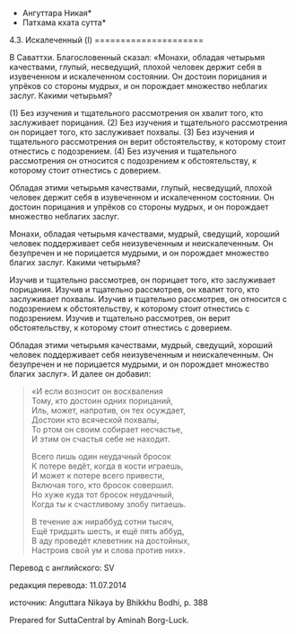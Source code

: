 * Ангуттара Никая*
* Патхама кхата сутта*

4\.3\. Искалеченный \(I\)
\=\=\=\=\=\=\=\=\=\=\=\=\=\=\=\=\=\=\=\=\=

В Саваттхи\. Благословенный сказал: «Монахи, обладая четырьмя качествами, глупый, несведущий, плохой человек держит себя в изувеченном и искалеченном состоянии\. Он достоин порицания и упрёков со стороны мудрых, и он порождает множество неблагих заслуг\. Какими четырьмя?

\(1\) Без изучения и тщательного рассмотрения он хвалит того, кто заслуживает порицания\. \(2\) Без изучения и тщательного рассмотрения он порицает того, кто заслуживает похвалы\. \(3\) Без изучения и тщательного рассмотрения он верит обстоятельству, к которому стоит отнестись с подозрением\. \(4\) Без изучения и тщательного рассмотрения он относится с подозрением к обстоятельству, к которому стоит отнестись с доверием\.

Обладая этими четырьмя качествами, глупый, несведущий, плохой человек держит себя в изувеченном и искалеченном состоянии\. Он достоин порицания и упрёков со стороны мудрых, и он порождает множество неблагих заслуг\.

Монахи, обладая четырьмя качествами, мудрый, сведущий, хороший человек поддерживает себя неизувеченным и неискалеченным\. Он безупречен и не порицается мудрыми, и он порождает множество благих заслуг\. Какими четырьмя?

Изучив и тщательно рассмотрев, он порицает того, кто заслуживает порицания\. Изучив и тщательно рассмотрев, он хвалит того, кто заслуживает похвалы\. Изучив и тщательно рассмотрев, он относится с подозрением к обстоятельству, к которому стоит отнестись с подозрением\. Изучив и тщательно рассмотрев, он верит обстоятельству, к которому стоит отнестись с доверием\.

Обладая этими четырьмя качествами, мудрый, сведущий, хороший человек поддерживает себя неизувеченным и неискалеченным\. Он безупречен и не порицается мудрыми, и он порождает множество благих заслуг»\. И далее он добавил:

> «И если возносит он восхваления  
> Тому, кто достоин одних порицаний,  
> Иль, может, напротив, он тех осуждает,  
> Достоин кто всяческой похвалы,  
> То ртом он своим собирает несчастье,  
> И этим он счастья себе не находит\.  
>   
> Всего лишь один неудачный бросок  
> К потере ведёт, когда в кости играешь,  
> И может к потере всего привести,  
> Включая того, кто бросок совершил\.  
> Но хуже куда тот бросок неудачный,  
> Когда ты к счастливому злобу питаешь\.  
>   
> В течение аж нираббуд сотни тысяч,  
> Ещё тридцать шесть, и ещё пять аббуд,  
> В аду проведёт клеветник на достойных,  
> Настроив свой ум и слова против них»\.

Перевод с английского: SV

редакция перевода: 11\.07\.2014

источник: Anguttara Nikaya by Bhikkhu Bodhi, p\. 388

Prepared for SuttaCentral by Aminah Borg\-Luck\.